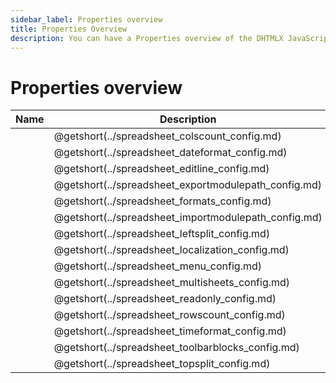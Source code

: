 ```yaml
---
sidebar_label: Properties overview
title: Properties Overview
description: You can have a Properties overview of the DHTMLX JavaScript Spreadsheet library in the documentation. Browse developer guides and API reference, try out code examples and live demos, and download a free 30-day evaluation version of DHTMLX Spreadsheet.
---
```


# Properties overview

| Name                                          | Description                                          |
| --------------------------------------------- | ---------------------------------------------------- |
| [](../spreadsheet_colscount_config.md)        | @getshort(../spreadsheet_colscount_config.md)        |
| [](../spreadsheet_dateformat_config.md)       | @getshort(../spreadsheet_dateformat_config.md)       |
| [](../spreadsheet_editline_config.md)         | @getshort(../spreadsheet_editline_config.md)         |
| [](../spreadsheet_exportmodulepath_config.md) | @getshort(../spreadsheet_exportmodulepath_config.md) |
| [](../spreadsheet_formats_config.md)          | @getshort(../spreadsheet_formats_config.md)          |
| [](../spreadsheet_importmodulepath_config.md) | @getshort(../spreadsheet_importmodulepath_config.md) |
| [](../spreadsheet_leftsplit_config.md)        | @getshort(../spreadsheet_leftsplit_config.md)        |
| [](../spreadsheet_localization_config.md)     | @getshort(../spreadsheet_localization_config.md)     |
| [](../spreadsheet_menu_config.md)             | @getshort(../spreadsheet_menu_config.md)             |
| [](../spreadsheet_multisheets_config.md)      | @getshort(../spreadsheet_multisheets_config.md)      |
| [](../spreadsheet_readonly_config.md)         | @getshort(../spreadsheet_readonly_config.md)         |
| [](../spreadsheet_rowscount_config.md)        | @getshort(../spreadsheet_rowscount_config.md)        |
| [](../spreadsheet_timeformat_config.md)       | @getshort(../spreadsheet_timeformat_config.md)       |
| [](../spreadsheet_toolbarblocks_config.md)    | @getshort(../spreadsheet_toolbarblocks_config.md)    |
| [](../spreadsheet_topsplit_config.md)         | @getshort(../spreadsheet_topsplit_config.md)         |
